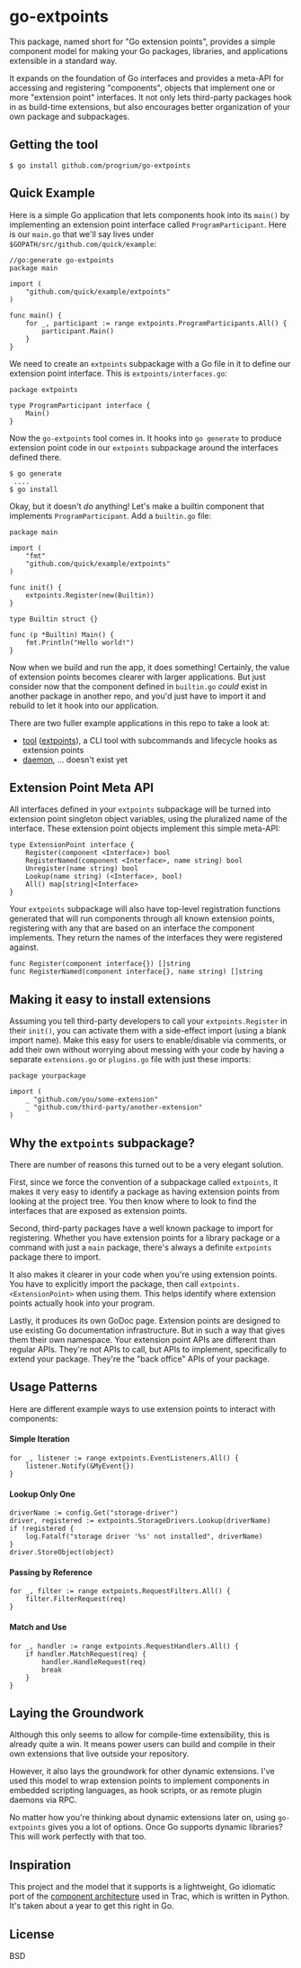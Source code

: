 # go-extpoints

This package, named short for "Go extension points", provides a simple component model for making your Go packages, libraries, and applications extensible in a standard way. 

It expands on the foundation of Go interfaces and provides a meta-API for accessing and registering "components", objects that implement one or more "extension point" interfaces. It not only lets third-party packages hook in as build-time extensions, but also encourages better organization of your own package and subpackages. 

## Getting the tool

	$ go install github.com/progrium/go-extpoints

## Quick Example

Here is a simple Go application that lets components hook into its `main()` by implementing an extension point interface called `ProgramParticipant`. Here is our `main.go` that we'll say lives under `$GOPATH/src/github.com/quick/example`:

```
//go:generate go-extpoints
package main

import (
	"github.com/quick/example/extpoints"
)

func main() {
	for _, participant := range extpoints.ProgramParticipants.All() {
		participant.Main()
	}
}
```

We need to create an `extpoints` subpackage with a Go file in it to define our extension point interface. This is `extpoints/interfaces.go`:

```
package extpoints

type ProgramParticipant interface {
	Main()
}
```

Now the `go-extpoints` tool comes in. It hooks into `go generate` to produce extension point code in our `extpoints` subpackage around the interfaces defined there.

	$ go generate
	 ....
	$ go install

Okay, but it doesn't *do* anything! Let's make a builtin component that implements `ProgramParticipant`. Add a `builtin.go` file:

```
package main

import (
	"fmt"
	"github.com/quick/example/extpoints"
)

func init() {
	extpoints.Register(new(Builtin))
}

type Builtin struct {}

func (p *Builtin) Main() {
	fmt.Println("Hello world!")
}
```

Now when we build and run the app, it does something! Certainly, the value of extension points becomes clearer with larger applications. But just consider now that the component defined in `builtin.go` *could* exist in another package in another repo, and you'd just have to import it and rebuild to let it hook into our application.

There are two fuller example applications in this repo to take a look at:

 * [tool](https://github.com/progrium/go-extpoints/tree/master/examples/tool) ([extpoints](http://godoc.org/github.com/progrium/go-extpoints/examples/tool/extpoints)), a CLI tool with subcommands and lifecycle hooks as extension points
 * [daemon](https://github.com/progrium/go-extpoints/tree/master/examples/daemon), ... doesn't exist yet

## Extension Point Meta API

All interfaces defined in your `extpoints` subpackage will be turned into extension point singleton object variables, using the pluralized name of the interface. These extension point objects implement this simple meta-API:

```
type ExtensionPoint interface {
	Register(component <Interface>) bool
	RegisterNamed(component <Interface>, name string) bool
	Unregister(name string) bool
	Lookup(name string) (<Interface>, bool)
	All() map[string]<Interface>
}
```

Your `extpoints` subpackage will also have top-level registration functions generated that will run components through all known extension points, registering with any that are based on an interface the component implements. They return the names of the interfaces they were registered against.

```
func Register(component interface{}) []string
func RegisterNamed(component interface{}, name string) []string
```

## Making it easy to install extensions

Assuming you tell third-party developers to call your `extpoints.Register` in their `init()`, you can activate them with a side-effect import (using a blank import name). Make this easy for users to enable/disable via comments, or add their own without worrying about messing with your code by having a separate `extensions.go` or `plugins.go` file with just these imports:

```
package yourpackage

import (
	_ "github.com/you/some-extension"
	_ "github.com/third-party/another-extension"
)

```

## Why the `extpoints` subpackage?

There are number of reasons this turned out to be a very elegant solution. 

First, since we force the convention of a subpackage called `extpoints`, it makes it very easy to identify a package as having extension points from looking at the project tree. You then know where to look to find the interfaces that are exposed as extension points.

Second, third-party packages have a well known package to import for registering. Whether you have extension points for a library package or a command with just a `main` package, there's always a definite `extpoints` package there to import.

It also makes it clearer in your code when you're using extension points. You have to explicitly import the package, then call `extpoints.<ExtensionPoint>` when using them. This helps identify where extension points actually hook into your program.

Lastly, it produces its own GoDoc page. Extension points are designed to use existing Go documentation infrastructure. But in such a way that gives them their own namespace. Your extension point APIs are different than regular APIs. They're not APIs to call, but APIs to implement, specifically to extend your package. They're the "back office" APIs of your package.

## Usage Patterns

Here are different example ways to use extension points to interact with components:

#### Simple Iteration
```
for _, listener := range extpoints.EventListeners.All() {
	listener.Notify(&MyEvent{})
}
```

#### Lookup Only One
```
driverName := config.Get("storage-driver")
driver, registered := extpoints.StorageDrivers.Lookup(driverName)
if !registered {
	log.Fatalf("storage driver '%s' not installed", driverName)
}
driver.StoreObject(object)
```

#### Passing by Reference
```
for _, filter := range extpoints.RequestFilters.All() {
	filter.FilterRequest(req)
}
```

#### Match and Use
```
for _, handler := range extpoints.RequestHandlers.All() {
	if handler.MatchRequest(req) {
		handler.HandleRequest(req)
		break
	}
}
```

## Laying the Groundwork

Although this only seems to allow for compile-time extensibility, this is already quite a win. It means power users can build and compile in their own extensions that live outside your repository. 

However, it also lays the groundwork for other dynamic extensions. I've used this model to wrap extension points to implement components in embedded scripting languages, as hook scripts, or as remote plugin daemons via RPC. 

No matter how you're thinking about dynamic extensions later on, using `go-extpoints` gives you a lot of options. Once Go supports dynamic libraries? This will work perfectly with that too.

## Inspiration

This project and the model that it supports is a lightweight, Go idiomatic port of the [component architecture](http://trac.edgewall.org/wiki/TracDev/ComponentArchitecture) used in Trac, which is written in Python. It's taken about a year to get this right in Go.

## License

BSD